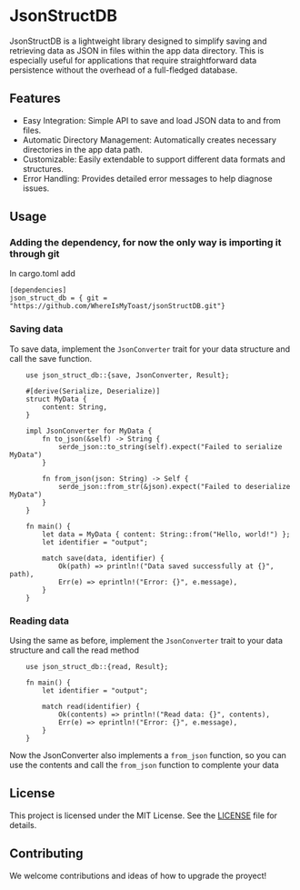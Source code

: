 # JsonStructDB

JsonStructDB is a lightweight library designed to simplify saving and retrieving data as JSON in files within the app data directory. This is especially useful for applications that require straightforward data persistence without the overhead of a full-fledged database.

## Features

- Easy Integration: Simple API to save and load JSON data to and from files.
- Automatic Directory Management: Automatically creates necessary directories in the app data path.
- Customizable: Easily extendable to support different data formats and structures.
- Error Handling: Provides detailed error messages to help diagnose issues.

## Usage

### Adding the dependency, for now the only way is importing it through git

In cargo.toml add

```
[dependencies]
json_struct_db = { git = "https://github.com/WhereIsMyToast/jsonStructDB.git"}
```

### Saving data

To save data, implement the `JsonConverter` trait for your data structure and call the save function.

```
    use json_struct_db::{save, JsonConverter, Result};

    #[derive(Serialize, Deserialize)]
    struct MyData {
        content: String,
    }

    impl JsonConverter for MyData {
        fn to_json(&self) -> String {
            serde_json::to_string(self).expect("Failed to serialize MyData")
        }

        fn from_json(json: String) -> Self {
            serde_json::from_str(&json).expect("Failed to deserialize MyData")
        }
    }

    fn main() {
        let data = MyData { content: String::from("Hello, world!") };
        let identifier = "output";

        match save(data, identifier) {
            Ok(path) => println!("Data saved successfully at {}", path),
            Err(e) => eprintln!("Error: {}", e.message),
        }
    }

```

### Reading data

Using the same as before, implement the `JsonConverter` trait to your data structure and call the read method

```
    use json_struct_db::{read, Result};

    fn main() {
        let identifier = "output";

        match read(identifier) {
            Ok(contents) => println!("Read data: {}", contents),
            Err(e) => eprintln!("Error: {}", e.message),
        }
    }

```

Now the JsonConverter also implements a `from_json` function, so you can use the contents and call the `from_json` function to complente your data

## License

This project is licensed under the MIT License. See the [LICENSE](LICENSE) file for details.

## Contributing

We welcome contributions and ideas of how to upgrade the proyect!
